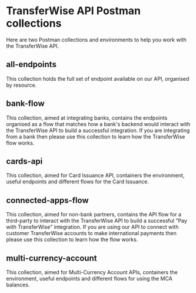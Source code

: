 # TransferWise API Postman collections

Here are two Postman collections and environments to help you work with the TransferWise API.

## all-endpoints

This collection holds the full set of endpoint available on our API, organised by resource.

## bank-flow

This collection, aimed at integrating banks, contains the endpoints organised as a flow that matches how a bank's backend would interact with the TransferWise API to build a successful integration. If you are integrating from a bank then please use this collection to learn how the TransferWise flow works.

## cards-api

This collection, aimed for Card Issuance API, containers the environment, useful endpoints and different flows for the Card Issuance.

## connected-apps-flow

This collection, aimed for non-bank partners, contains the API flow for a third-party to interact with the TransferWise API to build a successful "Pay with TransferWise" integration. If you are using our API to connect with customer TransferWise accounts to make international payments then please use this collection to learn how the flow works.

## multi-currency-account

This collection, aimed for Multi-Currency Account APIs, containers the environment, useful endpoints and different flows for using the MCA balances.
